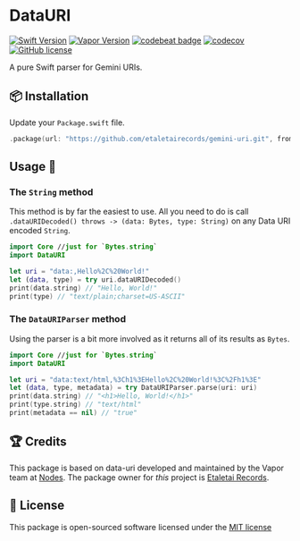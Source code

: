 # DataURI
[![Swift Version](https://img.shields.io/badge/Swift-4.2-brightgreen.svg)](http://swift.org)
[![Vapor Version](https://img.shields.io/badge/Vapor-3-30B6FC.svg)](http://vapor.codes)
[![codebeat badge](https://codebeat.co/badges/7f0cab4f-f11b-43d5-8484-bc9300c23d81)](https://codebeat.co/projects/github-com-nodes-vapor-data-uri-master)
[![codecov](https://codecov.io/gh/nodes-vapor/data-uri/branch/master/graph/badge.svg)](https://codecov.io/gh/nodes-vapor/data-uri)
[![GitHub license](https://img.shields.io/badge/license-MIT-blue.svg)](https://raw.githubusercontent.com/nodes-vapor/data-uri/master/LICENSE)

A pure Swift parser for Gemini URIs.


## 📦 Installation

Update your `Package.swift` file.
```swift
.package(url: "https://github.com/etaletairecords/gemini-uri.git", from: "2.0.1")
```

## Usage 🚀

### The `String` method

This method is by far the easiest to use. All you need to do is call `.dataURIDecoded() throws -> (data: Bytes, type: String)` on any Data URI encoded `String`.

```swift
import Core //just for `Bytes.string`
import DataURI

let uri = "data:,Hello%2C%20World!"
let (data, type) = try uri.dataURIDecoded()
print(data.string) // "Hello, World!"
print(type) // "text/plain;charset=US-ASCII"
```

### The `DataURIParser` method

Using the parser is a bit more involved as it returns all of its results as `Bytes`.

```swift
import Core //just for `Bytes.string`
import DataURI

let uri = "data:text/html,%3Ch1%3EHello%2C%20World!%3C%2Fh1%3E"
let (data, type, metadata) = try DataURIParser.parse(uri: uri)
print(data.string) // "<h1>Hello, World!</h1>"
print(type.string) // "text/html"
print(metadata == nil) // "true"
```


## 🏆 Credits

This package is based on data-uri developed and maintained by the Vapor team at [Nodes](https://www.nodesagency.com).
The package owner for _this_ project is [Etaletai Records](https://github.com/etaletairecords).


## 📄 License

This package is open-sourced software licensed under the [MIT license](http://opensource.org/licenses/MIT)
